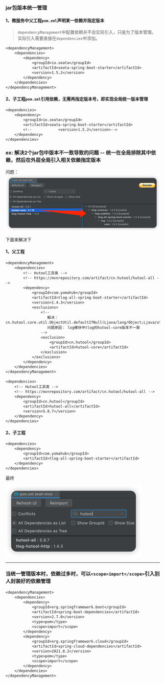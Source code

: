### jar包版本统一管理

#### 1、微服务中父工程`pom.xml`声明某一依赖并指定版本

> `dependencyManagement`中配置依赖并不会实际引入，只是为了版本管理。
> 实际引入需要直接在`dependencies`中添加。

```
<dependencyManagement>
    <dependencies>
        <dependency>
            <groupId>io.seata</groupId>
            <artifactId>seata-spring-boot-starter</artifactId>
            <version>1.5.2</version>
        </dependency>
    </dependencies>
</dependencyManagement>
```

#### 2、子工程`pom.xml`引用依赖，无需再指定版本号，即实现全局统一版本管理

```
<dependencies>
    <dependency>
        <groupId>io.seata</groupId>
        <artifactId>seata-spring-boot-starter</artifactId>
        <!--            <version>1.5.2</version>-->
    </dependency>
</dependencies>
```

### ex: 解决2个jar包中版本不一致导致的问题 -- 统一在全局排除其中依赖，然后在外层全局引入相关依赖指定版本

问题：
![img.png](images/maven-version-exclusion-01.png)

下面来解决下

#### 1、父工程

```
<dependencyManagement>
    <dependencies>
        <!-- Hutool工具类 -->
        <!-- https://mvnrepository.com/artifact/cn.hutool/hutool-all -->
        <dependency>
            <groupId>com.yomahub</groupId>
            <artifactId>tlog-all-spring-boot-starter</artifactId>
            <version>1.4.3</version>
            <exclusions>
                <!--
                   解决： cn.hutool.core.util.ObjectUtil.defaultIfNull(Ljava/lang/Object;Ljava/util/function/Supplier;)Ljava/lang/Object;
                   问题原因： log模块中tlog的hutool-core版本不一致
                -->
                <exclusion>
                    <groupId>cn.hutool</groupId>
                    <artifactId>hutool-core</artifactId>
                </exclusion>
            </exclusions>
        </dependency>
    </dependencies>
</dependencyManagement>

<dependencies>
    <!-- Hutool工具类 -->
    <!-- https://mvnrepository.com/artifact/cn.hutool/hutool-all -->
    <dependency>
        <groupId>cn.hutool</groupId>
        <artifactId>hutool-all</artifactId>
        <version>5.8.7</version>
    </dependency>
</dependencies>
```

#### 2、子工程

```
<dependencies>
    <dependency>
        <groupId>com.yomahub</groupId>
        <artifactId>tlog-all-spring-boot-starter</artifactId>
    </dependency>
</dependencies>
```

最终

![img_1.png](images/maven-version-exclusion-02.png)

---

### 当统一管理版本时，依赖过多时，可以`<scope>import</scope>`引入别人封装好的依赖管理

```
<dependencyManagement>
    <dependencies>
        <dependency>
            <groupId>org.springframework.boot</groupId>
            <artifactId>spring-boot-dependencies</artifactId>
            <version>2.7.0</version>
            <type>pom</type>
            <scope>import</scope>
        </dependency>
        <dependency>
            <groupId>org.springframework.cloud</groupId>
            <artifactId>spring-cloud-dependencies</artifactId>
            <version>2021.0.2</version>
            <type>pom</type>
            <scope>import</scope>
        </dependency>
    </dependencies>
</dependencyManagement>
```